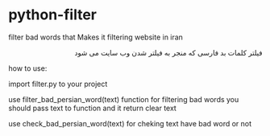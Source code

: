 # python-filter
filter bad words that Makes it filtering website in iran

<div style="text-align:right;">
 فیلتر کلمات بد فارسی که منجر به فیلتر شدن وب سایت می شود 
  
 
 </div>
 
 how to use:
 
 import filter.py to your project
 
 use filter_bad_persian_word(text) function for filtering bad words you should pass text to function
 and it return clear text
 
 use check_bad_persian_word(text) for cheking text have bad word or not
